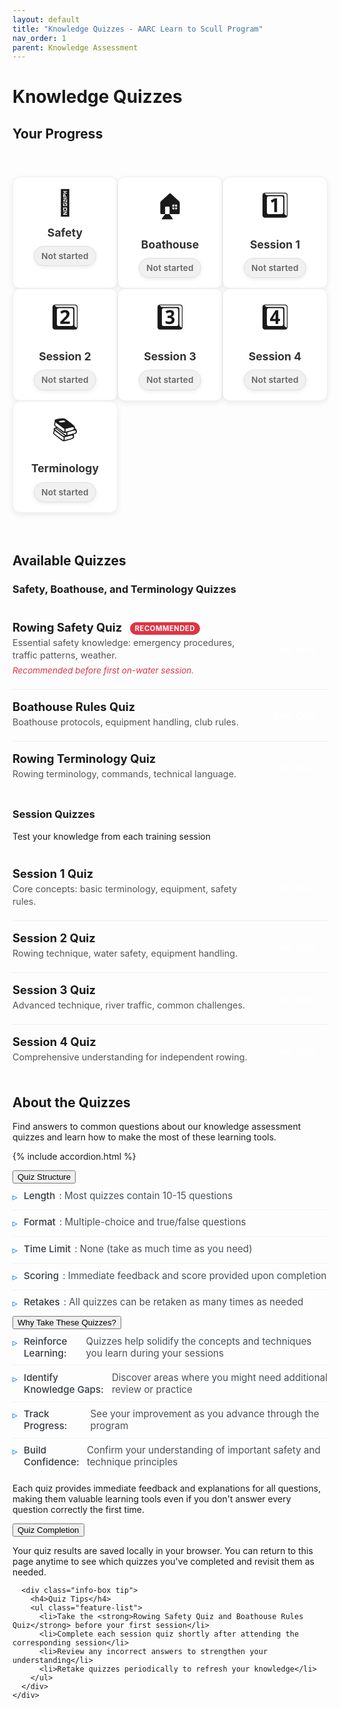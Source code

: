 ```yaml
---
layout: default
title: "Knowledge Quizzes - AARC Learn to Scull Program"
nav_order: 1
parent: Knowledge Assessment
---
```


# Knowledge Quizzes

## Your Progress

<div class="quiz-progress">
  <div class="progress-grid">
    <div class="progress-item" data-quiz-id="safety">
      <a href="{{ site.baseurl }}/resources/quiz_module.html?quiz=safety" onclick="loadQuiz(\\'safety\\'); return false;" class="progress-item-link">
        <div class="progress-icon">🦺</div>
        <div class="progress-label">Safety</div>
        <div class="progress-status not-started">Not started</div>
      </a>
    </div>
    <div class="progress-item" data-quiz-id="bh">
      <a href="{{ site.baseurl }}/resources/quiz_module.html?quiz=bh" onclick="loadQuiz(\\'bh\\'); return false;" class="progress-item-link">
        <div class="progress-icon">🏠</div>
        <div class="progress-label">Boathouse</div>
        <div class="progress-status not-started">Not started</div>
      </a>
    </div>
    <div class="progress-item" data-quiz-id="1">
      <a href="{{ site.baseurl }}/resources/quiz_module.html?quiz=1" onclick="loadQuiz(\\'1\\'); return false;" class="progress-item-link">
        <div class="progress-icon">1️⃣</div>
        <div class="progress-label">Session 1</div>
        <div class="progress-status not-started">Not started</div>
      </a>
    </div>
    <div class="progress-item" data-quiz-id="2">
      <a href="{{ site.baseurl }}/resources/quiz_module.html?quiz=2" onclick="loadQuiz(\\'2\\'); return false;" class="progress-item-link">
        <div class="progress-icon">2️⃣</div>
        <div class="progress-label">Session 2</div>
        <div class="progress-status not-started">Not started</div>
      </a>
    </div>
    <div class="progress-item" data-quiz-id="3">
      <a href="{{ site.baseurl }}/resources/quiz_module.html?quiz=3" onclick="loadQuiz(\\'3\\'); return false;" class="progress-item-link">
        <div class="progress-icon">3️⃣</div>
        <div class="progress-label">Session 3</div>
        <div class="progress-status not-started">Not started</div>
      </a>
    </div>
    <div class="progress-item" data-quiz-id="4">
      <a href="{{ site.baseurl }}/resources/quiz_module.html?quiz=4" onclick="loadQuiz(\\'4\\'); return false;" class="progress-item-link">
        <div class="progress-icon">4️⃣</div>
        <div class="progress-label">Session 4</div>
        <div class="progress-status not-started">Not started</div>
      </a>
    </div>
    <div class="progress-item" data-quiz-id="terminology">
      <a href="{{ site.baseurl }}/resources/quiz_module.html?quiz=terminology" onclick="loadQuiz(\\'terminology\\'); return false;" class="progress-item-link">
        <div class="progress-icon">📚</div>
        <div class="progress-label">Terminology</div>
        <div class="progress-status not-started">Not started</div>
      </a>
    </div>
  </div>
</div>

## Available Quizzes

### Safety, Boathouse, and Terminology Quizzes

<div class="quiz-list">
  <!-- Safety Quiz -->
  <div class="quiz-list-item featured-quiz" data-quiz-id="safety">
    <div class="quiz-list-item-content">
      <h4>Rowing Safety Quiz <span class="required-badge">Recommended</span></h4>
      <p>Essential safety knowledge: emergency procedures, traffic patterns, weather.</p>
      <p class="quiz-requirement">Recommended before first on-water session.</p>
    </div>
    <a href="{{ site.baseurl }}/resources/quiz_module.html?quiz=safety" onclick="loadQuiz(\\'safety\\'); return false;" class="quiz-list-link">Take Quiz</a>
  </div>
  
  <!-- Boathouse Quiz -->
  <div class="quiz-list-item" data-quiz-id="bh">
    <div class="quiz-list-item-content">
      <h4>Boathouse Rules Quiz</h4>
      <p>Boathouse protocols, equipment handling, club rules.</p>
    </div>
    <a href="{{ site.baseurl }}/resources/quiz_module.html?quiz=bh" onclick="loadQuiz(\\'bh\\'); return false;" class="quiz-list-link">Take Quiz</a>
  </div>

  <!-- Terminology Quiz -->
  <div class="quiz-list-item" data-quiz-id="terminology">
    <div class="quiz-list-item-content">
      <h4>Rowing Terminology Quiz</h4>
      <p>Rowing terminology, commands, technical language.</p>
    </div>
    <a href="{{ site.baseurl }}/resources/quiz_module.html?quiz=terminology" onclick="loadQuiz(\\'terminology\\'); return false;" class="quiz-list-link">Take Quiz</a>
  </div>
</div>


### Session Quizzes

Test your knowledge from each training session

<div class="quiz-list">
  <!-- Session 1 Quiz -->
  <div class="quiz-list-item" data-quiz-id="1">
    <div class="quiz-list-item-content">
      <h4>Session 1 Quiz</h4>
      <p>Core concepts: basic terminology, equipment, safety rules.</p>
    </div>
    <a href="{{ site.baseurl }}/resources/quiz_module.html?quiz=1" onclick="loadQuiz(\\'1\\'); return false;" class="quiz-list-link">Take Quiz</a>
  </div>
  
  <!-- Session 2 Quiz -->
  <div class="quiz-list-item" data-quiz-id="2">
    <div class="quiz-list-item-content">
      <h4>Session 2 Quiz</h4>
      <p>Rowing technique, water safety, equipment handling.</p>
    </div>
    <a href="{{ site.baseurl }}/resources/quiz_module.html?quiz=2" onclick="loadQuiz(\\'2\\'); return false;" class="quiz-list-link">Take Quiz</a>
  </div>
  
  <!-- Session 3 Quiz -->
  <div class="quiz-list-item" data-quiz-id="3">
    <div class="quiz-list-item-content">
      <h4>Session 3 Quiz</h4>
      <p>Advanced technique, river traffic, common challenges.</p>
    </div>
    <a href="{{ site.baseurl }}/resources/quiz_module.html?quiz=3" onclick="loadQuiz(\\'3\\'); return false;" class="quiz-list-link">Take Quiz</a>
  </div>
  
  <!-- Session 4 Quiz -->
  <div class="quiz-list-item" data-quiz-id="4">
    <div class="quiz-list-item-content">
      <h4>Session 4 Quiz</h4>
      <p>Comprehensive understanding for independent rowing.</p>
    </div>
    <a href="{{ site.baseurl }}/resources/quiz_module.html?quiz=4" onclick="loadQuiz(\\'4\\'); return false;" class="quiz-list-link">Take Quiz</a>
  </div>
</div>

## About the Quizzes

Find answers to common questions about our knowledge assessment quizzes and learn how to make the most of these learning tools.

{% include accordion.html %}

<div class="accordion-section">
  <button class="accordion-toggle">Quiz Structure</button>
  <div class="accordion-content">
    <div class="accordion-content-inner">
      <ul class="feature-list">
        <li><strong>Length</strong>: Most quizzes contain 10-15 questions</li>
        <li><strong>Format</strong>: Multiple-choice and true/false questions</li>
        <li><strong>Time Limit</strong>: None (take as much time as you need)</li>
        <li><strong>Scoring</strong>: Immediate feedback and score provided upon completion</li>
        <li><strong>Retakes</strong>: All quizzes can be retaken as many times as needed</li>
      </ul>
    </div>
  </div>
</div>

<div class="accordion-section">
  <button class="accordion-toggle">Why Take These Quizzes?</button>
  <div class="accordion-content">
    <div class="accordion-content-inner">
      <ul class="feature-list">
        <li><strong>Reinforce Learning:</strong> Quizzes help solidify the concepts and techniques you learn during your sessions</li>
        <li><strong>Identify Knowledge Gaps:</strong> Discover areas where you might need additional review or practice</li>
        <li><strong>Track Progress:</strong> See your improvement as you advance through the program</li>
        <li><strong>Build Confidence:</strong> Confirm your understanding of important safety and technique principles</li>
      </ul>
      <p>Each quiz provides immediate feedback and explanations for all questions, making them valuable learning tools even if you don't answer every question correctly the first time.</p>
    </div>
  </div>
</div>

<div class="accordion-section">
  <button class="accordion-toggle">Quiz Completion</button>
  <div class="accordion-content">
    <div class="accordion-content-inner">
      <p>Your quiz results are saved locally in your browser. You can return to this page anytime to see which quizzes you've completed and revisit them as needed.</p>
      
      <div class="info-box tip">
        <h4>Quiz Tips</h4>
        <ul class="feature-list">
          <li>Take the <strong>Rowing Safety Quiz and Boathouse Rules Quiz</strong> before your first session</li>
          <li>Complete each session quiz shortly after attending the corresponding session</li>
          <li>Review any incorrect answers to strengthen your understanding</li>
          <li>Retake quizzes periodically to refresh your knowledge</li>
        </ul>
      </div>
    </div>
  </div>
</div>

<script>
function loadQuiz(quizType) {
  try {
    if (!quizType) {
      console.error('loadQuiz function called without a quizType.');
      return;
    }

    // Construct the quiz page URL
    // Jekyll will replace {{ site.baseurl }} with the value from _config.yml
    const quizPageUrl = `{{ site.baseurl }}/resources/quiz_module.html?quiz=${quizType}`;
    
    console.log('Attempting to navigate to quiz page:', quizPageUrl);

    if (typeof window !== 'undefined' && window.location && window.location.href) {
      window.location.href = quizPageUrl;
    } else {
      console.error('window.location.href is not available. Cannot navigate.');
    }
  } catch (error) {
    console.error('Error in loadQuiz function:', error);
  }
}

// Function to load saved quiz statuses
function loadQuizStatuses() {
  try {
    const quizzes = ['safety', 'bh', '1', '2', '3', '4', 'terminology'];
    
    quizzes.forEach(quizId => { // Renamed 'quiz' to 'quizId' for clarity
      const storedStatusJSON = localStorage.getItem(`aarc_quiz_${quizId}`); // MODIFIED: Correct localStorage key
      let displayStatus = 'not-started'; // Default status

      if (storedStatusJSON) {
        try {
          const statusObject = JSON.parse(storedStatusJSON);
          if (statusObject.completed) {
            displayStatus = 'completed';
          } else if (statusObject.started) { // 'started' implies in-progress if not completed
            displayStatus = 'in-progress';
          }
          // If neither 'completed' nor 'started' is true, it remains 'not-started'.
        } catch (e) {
          console.error(`Error parsing status for quiz ${quizId}:`, storedStatusJSON, e);
          // Fallback to 'not-started' if parsing fails
          displayStatus = 'not-started';
        }
      }
      updateQuizStatusDisplay(quizId, displayStatus); // MODIFIED: Call renamed function
    });
  } catch (error) {
    console.error('Error loading quiz statuses:', error); // MODIFIED: Changed to console.error
  }
}

// Function to update quiz status display (formerly updateQuizStatus)
function updateQuizStatusDisplay(quizId, statusString) { // MODIFIED: Renamed and simplified
  try {
    // Update in progress grid
    const progressItem = document.querySelector(`.progress-item[data-quiz-id="${quizId}"] .progress-status`);
    if (progressItem) {
      progressItem.className = `progress-status ${statusString}`; // Use statusString directly for class
      
      if (statusString === 'completed') {
        progressItem.textContent = 'Completed';
      } else if (statusString === 'in-progress') {
        progressItem.textContent = 'In progress';
      } else { // 'not-started'
        progressItem.textContent = 'Not started';
      }
    }
    
    // Removed logic for updating dashboard items as they no longer show status
    // REMOVED: localStorage.setItem call - quizzes.md should only read status
  } catch (error) {
    console.error(`Error updating display for quiz ${quizId}:`, error); // MODIFIED: Changed to console.error
  }
}

// Handle page initialization
document.addEventListener('DOMContentLoaded', function() {
  // Load saved quiz statuses
  loadQuizStatuses();
});
</script>

<style>
/* Page header styles */
.page-header {
  margin-bottom: 2rem;
  border-bottom: 1px solid #eee;
  padding-bottom: 1rem;
}

.page-description {
  font-size: 1.1rem;
  color: #555;
  max-width: 800px;
}

/* Progress grid styles */
.quiz-progress {
  margin: 2.5rem 0 3rem;
  padding: 1rem 0;
}

.progress-grid {
  display: grid;
  grid-template-columns: repeat(auto-fill, minmax(150px, 1fr));
  gap: 1 rem;
  max-width: 1200px;
  margin: 0 auto;
}

.progress-item {
  text-align: center;
  background-color: #ffffff;
  border-radius: 12px;
  padding: 1rem 1rem;
  box-shadow: 0 3px 10px rgba(0,0,0,0.08);
  transition: all 0.3s ease;
  border: 1px solid #f0f0f0;
  position: relative;
  overflow: hidden;
}

.progress-item:hover {
  transform: translateY(-5px);
  box-shadow: 0 10px 20px rgba(0,0,0,0.12);
  border-color: var(--theme-color);
}

.progress-item::after {
  content: "";
  position: absolute;
  bottom: 0;
  left: 0;
  width: 100%;
  height: 3px;
  background: linear-gradient(90deg, var(--theme-color), #4d94ff);
  opacity: 0;
  transition: opacity 0.3s ease;
}

.progress-item:hover::after {
  opacity: 1;
}

.progress-item-link {
  display: block;
  text-decoration: none;
  color: inherit;
  height: 100%;
}

.progress-icon {
  font-size: 2.5rem;
  margin-bottom: 0.8rem;
  transition: transform 0.2s ease;
}

.progress-item:hover .progress-icon {
  transform: scale(1.15);
}

.progress-label {
  font-weight: bold;
  margin-bottom: 0.7rem;
  font-size: 1.1rem;
  color: #333;
}

.progress-status {
  font-size: 0.85rem;
  padding: 0.45rem 0.7rem;
  border-radius: 20px;
  display: inline-block;
  font-weight: 600;
  transition: all 0.3s ease;
  box-shadow: 0 2px 6px rgba(0,0,0,0.08);
  letter-spacing: 0.01em;
}

.progress-status.not-started {
  background-color: #f1f1f1;
  color: #666;
  border: 1px solid #e0e0e0;
}

.progress-status.in-progress {
  background-color: #cce5ff;
  color: #004085;
  border: 1px solid #b8daff;
  position: relative;
  overflow: hidden;
}

.progress-status.in-progress::after {
  content: "";
  position: absolute;
  top: 0;
  left: -100%;
  width: 100%;
  height: 100%;
  background: linear-gradient(90deg, rgba(255,255,255,0), rgba(255,255,255,0.3), rgba(255,255,255,0));
  animation: shimmer 1.5s infinite;
}

@keyframes shimmer {
  100% {
    left: 100%;
  }
}

.progress-status.completed {
  background-color: #d4edda;
  color: #155724;
  border: 1px solid #c3e6cb;
  position: relative;
}

.progress-status.completed::before {
  content: "✓";
  margin-right: 4px;
  font-weight: bold;
}

/* Section transition animation */
@keyframes fadeIn {
  from { opacity: 0; transform: translateY(20px); }
  to { opacity: 1; transform: translateY(0); }
}

/* Quiz list styles */
.quiz-list {
  margin: 1.5rem 0;
  max-width: 900px; /* Or adjust as needed */
}

.quiz-list-item {
  display: flex;
  justify-content: space-between;
  align-items: center;
  padding: 1rem 0;
  border-bottom: 1px solid #eee;
  transition: background-color 0.2s ease;
}

.quiz-list-item:last-child {
  border-bottom: none;
}

.quiz-list-item:hover {
  background-color: #f9f9f9;
}

.quiz-list-item-content {
  flex-grow: 1;
  padding-right: 1rem;
}

.quiz-list-item-content h4 {
  font-size: 1.15rem;
  margin: 0 0 0.25rem 0;
  color: var(--theme-color);
}

.quiz-list-item-content p {
  font-size: 0.9rem;
  color: #555;
  margin: 0 0 0.25rem 0;
  line-height: 1.4;
}

.quiz-list-item-content .quiz-requirement {
  font-size: 0.85rem;
  color: #dc3545; /* Keep consistent with featured badge */
  margin-top: 0.3rem;
  font-style: italic;
}

.quiz-list-link {
  display: inline-block;
  background-color: var(--theme-color);
  color: white;
  text-align: center;
  padding: 0.6rem 1.2rem;
  border-radius: 6px;
  text-decoration: none;
  font-weight: 600;
  font-size: 0.9rem;
  transition: background-color 0.2s ease, transform 0.1s ease;
  white-space: nowrap; /* Prevent button text from wrapping */
}

.quiz-list-link:hover {
  background-color: var(--theme-color-dark, #0056b3);
  color: white;
  transform: translateY(-1px);
}

.featured-quiz {
  /* Optional: Add a subtle border or background to highlight */
  /* border-left: 3px solid #dc3545; */
  /* padding-left: 0.8rem; */ /* Adjust if using border */
}

.featured-quiz .quiz-list-item-content h4 {
  /* color: #dc3545; */ /* Optional: if you want title color to match badge */
}

.required-badge {
  /* Adjusted from previous card styles */
  background-color: #dc3545;
  color: white;
  padding: 0.2rem 0.5rem;
  border-radius: 10px;
  font-size: 0.7rem;
  font-weight: bold;
  text-transform: uppercase;
  letter-spacing: 0.05em;
  margin-left: 0.5rem;
  vertical-align: middle; /* Align with text */
}

/* Ensure quiz loading styles are removed if they were specific to the iframe loading */
/* .quiz-loading { ... } */
/* .loading-spinner { ... } */

/* About Quizzes Section Styling */
.section-intro {
  max-width: 750px;
  margin: 0 auto 2.5rem;
  text-align: center;
  color: #495057;
  font-size: 1.1rem;
  line-height: 1.65;
}

.modern-accordion {
  max-width: 800px;
  margin: 2.5rem auto 3rem;
  border-radius: 8px;
  overflow: hidden;
  box-shadow: 0 5px 15px rgba(0, 0, 0, 0.07);
  background: #ffffff;
}

.modern-accordion .accordion-item {
  border-bottom: 1px solid #e9ecef;
}

.modern-accordion .accordion-item:last-child {
  border-bottom: none;
}

.modern-accordion .accordion-header {
  padding: 1.1rem 1.5rem;
  background: #ffffff;
  cursor: pointer;
  position: relative;
  transition: background-color 0.2s ease;
  display: flex;
  justify-content: space-between;
  align-items: center;
}

.modern-accordion .accordion-header:hover {
  background-color: #f8f9fa;
}

.modern-accordion .accordion-header h3 {
  margin: 0;
  font-size: 1.1rem;
  color: #343a40;
  font-weight: 500;
}

.modern-accordion .accordion-icon {
  font-size: 1.2rem;
  color: var(--theme-color, #007bff);
  font-weight: 400;
  transition: transform 0.3s ease;
  width: 28px;
  height: 28px;
  text-align: center;
  line-height: 28px;
  border-radius: 50%;
}

.modern-accordion .accordion-item.active .accordion-icon {
  transform: rotate(45deg);
}

.modern-accordion .accordion-content {
  background: #ffffff;
  padding: 0;
  max-height: 0;
  overflow: hidden;
  transition: padding 0.3s ease, max-height 0.3s ease;
}

.modern-accordion .accordion-item.active .accordion-content {
  padding: 1.2rem 1.5rem 1.5rem;
  max-height: 1000px;
}

.feature-list {
  list-style: none;
  padding: 0;
  margin: 0;
}

.feature-list li {
  padding: 0.6rem 0;
  border-bottom: 1px solid #f1f3f5;
  display: flex;
  align-items: flex-start;
  font-size: 0.95rem;
  color: #495057;
}

.feature-list li:last-child {
  border-bottom: none;
}

.feature-list li:before {
  content: "▹"; /* Changed bullet style */
  color: var(--theme-color, #007bff);
  font-weight: normal;
  font-size: 1rem;
  margin-right: 10px;
  line-height: 1.4; /* Adjusted for new bullet */
  flex-shrink: 0;
}

.feature-list li strong {
  color: #343a40;
  font-weight: 500;
  margin-right: 6px;
}

/* Quiz category header styles */
.quiz-category-header {
  margin: 2rem 0 1rem;
  padding-bottom: 0.5rem;
  border-bottom: 2px solid rgba(0,123,255,0.2);
  max-width: 1200px;
}

.quiz-category-header h3 {
  font-size: 1.5rem;
  color: var(--theme-color);
  margin-bottom: 0.3rem;
}

.quiz-category-header p {
  color: #666;
  margin-top: 0;
  font-size: 1.05rem;
}
</style>
